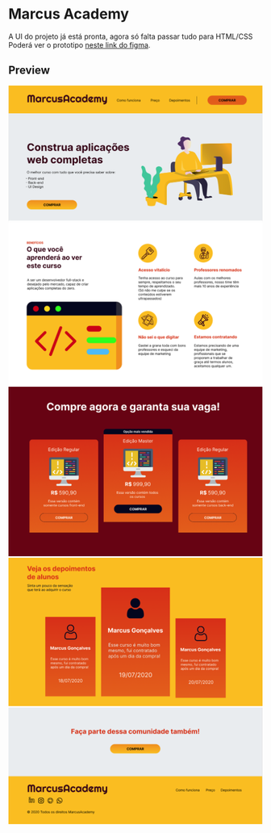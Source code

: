 # Marcus Academy
A UI do projeto já está pronta, agora só falta passar tudo para HTML/CSS
Poderá ver o prototipo <a href="https://www.figma.com/file/3Ne13BQdG51KlMuYEfYMDy/Primeira-Interface-no-Figma?node-id=0%3A1">neste link do figma</a>.<br>
## Preview
<img src="./academy1.png"></img>
<img src="./academy2.png"></img>
<img src="./academy3.png"></img>
<img src="./academy4.png"></img>
<img src="./academy5.png"></img>
